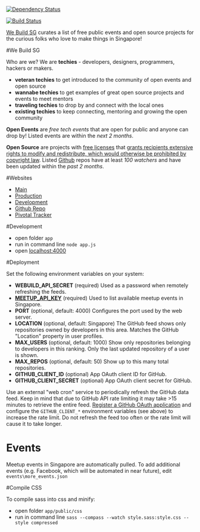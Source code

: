 [![Dependency Status](https://gemnasium.com/sayanee/webuild.png)](https://gemnasium.com/sayanee/webuild)

[![Build Status](https://travis-ci.org/sayanee/webuild.png)](https://travis-ci.org/sayanee/webuild)

[We Build SG](http://www.webuild.sg/) curates a list of free public events and open source projects for the curious folks who love to make things in Singapore!

#We Build SG

Who are we? We are **techies** - developers, designers, programmers, hackers or makers.

- **veteran techies** to get introduced to the community of open events and open source
- **wannabe techies** to get examples of great open source projects and  events to meet mentors
- **traveling techies** to drop by and connect with the local ones
- **existing techies** to keep connecting, mentoring and growing the open community

**Open Events** are *free tech events* that are open for public and anyone can drop by! Listed events are within the _next 2 months_.

**Open Source** are projects with [free licenses](http://en.wikipedia.org/wiki/Comparison_of_free_software_licences) that [grants recipients extensive rights to modify and redistribute, which would otherwise be prohibited by copyright law](http://en.wikipedia.org/wiki/Free_software_license). Listed [Github]() repos have at least *100 watchers* and have been updated within the *past 2 months*.


#Websites

- [Main](http://www.webuild.sg/)
- [Production](http://webuildsg.herokuapp.com/)
- [Development](http://webuildsg-dev.herokuapp.com/)
- [Github Repo](https://github.com/sayanee/webuild)
- [Pivotal Tracker](https://www.pivotaltracker.com/projects/708377)

#Development

- open folder `app`
- run in command line `node app.js`
- open [localhost:4000](http://localhost:4000/)

#Deployment

Set the following environment variables on your system:

- **WEBUILD_API_SECRET** (required) Used as a password when remotely refreshing the feeds.
- [**MEETUP_API_KEY**](https://secure.meetup.com/meetup_api/key/) (required) Used to list available meetup events in Singapore.
- **PORT** (optional, default: 4000) Configures the port used by the web server.
- **LOCATION** (optional, default: Singapore) The GitHub feed shows only repositories owned by developers in this area. Matches the GitHub "Location" property in user profiles.
- **MAX_USERS** (optional, default: 1000) Show only repositories belonging to developers in this ranking. Only the last updated repository of a user is shown.
- **MAX_REPOS** (optional, default: 50) Show up to this many total repositories.
- **GITHUB_CLIENT_ID** (optional) App OAuth client ID for GitHub.
- **GITHUB_CLIENT_SECRET** (optional) App OAuth client secret for GitHub.

Use an external "web cron" service to periodically refresh the GitHub data feed. Keep in mind that due to GitHub API rate limiting it may take >15 minutes to retrieve the entire feed. [Register a GitHub OAuth application](https://github.com/settings/applications/new) and configure the `GITHUB_CLIENT_*` environment variables (see above) to increase the rate limit. Do not refresh the feed too often or the rate limit will cause it to take longer.

# Events
Meetup events in Singapore are automatically pulled.
To add additional events (e.g. Facebook, which will be automated in near future), edit `events\more_events.json`

#Compile CSS

To compile sass into css and minify:

- open folder `app/public/css`
- run in command line `sass --compass --watch style.sass:style.css --style compressed`
